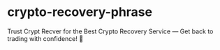# crypto-recovery-phrase
Trust Crypt Recver for the Best Crypto Recovery Service — Get back to trading with confidence! 💪
